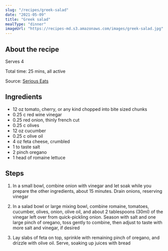 ```yaml
---
slug: "/recipes/greek-salad"
date: "2021-05-09"
title: "Greek salad"
mealType: "dinner"
imageUrl: "https://recipes-md.s3.amazonaws.com/images/greek-salad.jpg"
---
```


## About the recipe

Serves 4

Total time: 25 mins, all active

Source: [Serious Eats](https://www.seriouseats.com/recipes/2017/08/print/the-best-greek-salad-tomato-feta-summer-recipe.html)

## Ingredients

- 12 oz tomato, cherry, or any kind chopped into bite sized chunks
- 0.25 c red wine vinegar
- 0.25 red onion, thinly french cut
- 0.25 c olives
- 12 oz cucumber
- 0.25 c olive oil
- 4 oz feta cheese, crumbled
- 1 to taste salt
- 2 pinch oregano
- 1 head of romaine lettuce

## Steps

1. In a small bowl, combine onion with vinegar and let soak while you prepare the other ingredients, about 15 minutes. Drain onions, reserving vinegar

2. In a salad bowl or large mixing bowl, combine romaine, tomatoes, cucumber, olives, onion, olive oil, and about 2 tablespoons (30ml) of the vinegar left over from quick-pickling onion. Season with salt and one large pinch of oregano, toss gently to combine, then adjust to taste with more salt and vinegar, if desired

3. Lay slabs of feta on top, sprinkle with remaining pinch of oregano, and drizzle with olive oil. Serve, soaking up juices with bread

